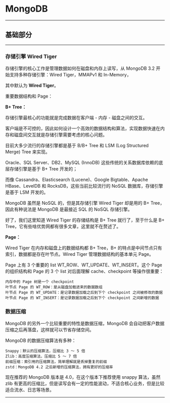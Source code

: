 # MongoDB

---

## 基础部分

---

### 存储引擎 Wired Tiger

存储引擎的核心工作是管理数据如何在磁盘和内存上读写，从 MongoDB 3.2 开始支持多种存储引擎：Wired Tiger，MMAPv1 和 In-Memory，

其中默认为 **Wired Tiger**。

重要数据结构和 Page：

**B+ Tree：**

存储引擎最核心的功能就是完成数据在客户端 - 内存 - 磁盘之间的交互。

客户端是不可控的，因此如何设计一个高效的数据结构和算法，实现数据快速在内存和磁盘间交互就是存储引擎需要考虑的核心问题。

目前大多少流行的存储引擎都是基于 B/B+ Tree 和 LSM (Log Structured Merge) Tree 来实现。

Oracle、SQL Server、DB2、MySQL (InnoDB) 这些传统的关系数据库依赖的底层存储引擎是基于 B+ Tree 开发的；

而像 Cassandra、Elasticsearch (Lucene)、Google Bigtable、Apache HBase、LevelDB 和 RocksDB，这些当前比较流行的 NoSQL
数据库，存储引擎是基于 LSM 开发的。

MongoDB 虽然是 NoSQL 的，但是其存储引擎 Wired Tiger 却是用的 B+ Tree，因此有种说法是 MongoDB 是最接近 SQL 的 NoSQL 存储引擎。

好了，我们这里知道 Wired Tiger 的存储结构是 B+ Tree 就行了，至于什么是 B+ Tree，它有些啥优势网都有很多文章，这里就不在赘述了。

**Page：**

Wired Tiger 在内存和磁盘上的数据结构都 B+ Tree，B+ 的特点是中间节点只有索引，数据都是存在叶节点。Wired Tiger 管理数据结构的基本单元 Page。

Page 上有 3 个重要的 list WT_ROW、WT_UPDATE、WT_INSERT。这个 Page 的组织结构和 Page 的 3 个 list 对后面理解 cache、checkpoint
等操作很重要：

    内存中的 Page 树是一个 checkpoint
    叶节点 Page 的 WT_ROW：是从磁盘加载进来的数据数组
    叶节点 Page 的 WT_UPDATE：是记录数据加载之后到下个 checkpoint 之间被修改的数据
    叶节点 Page 的 WT_INSERT：是记录数据加载之后到下个 checkpoint 之间新增的数据

### 数据压缩

MongoDB 的另外一个比较重要的特性是数据压缩，MongoDB 会自动把客户数据压缩之后再落盘，这样就可以节省存储空间。

MongoDB 的数据压缩算法有多种：

    Snappy：默认的压缩算法，压缩比 3 ～ 5 倍
    Zlib：高度压缩算法，压缩比 5 ～ 7 倍
    前缀压缩：索引用的压缩算法，简单理解就是丢掉重复的前缀
    zstd：MongoDB 4.2 之后新增的压缩算法，拥有更好的压缩率

现在推荐的 MongoDB 版本是 4.0，在这个版本下推荐使用 snappy 算法，虽然 zlib 有更高的压缩比，但是读写会有一定的性能波动，不适合核心业务，但是比较适合流水、日志等场景。




---

